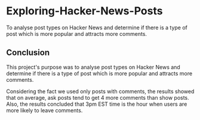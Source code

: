 # Exploring-Hacker-News-Posts
To analyse post types on Hacker News and determine if there is a type of post which is more popular and attracts more comments.

## Conclusion
This project's purpose was to analyse post types on Hacker News and determine if there is a type of post which is more popular and attracts more comments.

Considering the fact we used only posts with comments, the results showed that on average, ask posts tend to get 4 more comments than show posts. Also, the results concluded that 3pm EST time is the hour when users are more likely to leave comments.
